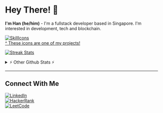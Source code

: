 # Hey There! 👋

**I'm Han (he/him)** - I'm a fullstack developer based in Singapore. I'm interested in development, tech and blockchain.

[![SkillIcons](https://skillicons.dev/icons?i=aws,react,nodejs,mysql,dynamodb,html,sass,cloudflare,dotnet,php,py,prisma,docker&theme=dark)](https://skillicons.dev)  
[^ These icons are one of my projects!](https://nghaninn.com)

[![Streak Stats](https://streak-stats.demolab.com?user=nghaninn&theme=dark&background=000000&hide_border=true)](https://github.com/nghaninn/nghaninn)

<details>
  <summary>⚡ Other Github Stats ⚡</summary>
  
  <a href="https://github.com/nghaninn/nghaninn">
    <img style="max-width: 100%;width: 450px;" wdith="450px" src="https://github-readme-stats.vercel.app/api?username=nghaninn&count_private=true&show_icons=true&theme=jolly" />
  </a>
  <a href="https://github.com/nghaninn/nghaninn">
    <img align="top" src="https://github-readme-stats.vercel.app/api/top-langs/?username=nghaninn&count_private=true&hide_border=true&layout=compact&theme=jolly" />
  </a>  
    
  <a href="https://github.com/nghaninn/nghaninn">
    <img style="max-width: 100%;width: 450px;" align="top" src="https://github-readme-stats.vercel.app/api/wakatime?username=nghaninn" />
  </a>
  
  ![Counter](https://komarev.com/ghpvc/?username=nghaninn&color=green)  
</details>

----

## Connect With Me

[![LinkedIn](https://img.shields.io/badge/LinkedIn-blue?logo=linkedin&logoColor=white&style=for-the-badge)](https://linkedin.nghaninn.com)  
[![HackerRank](https://img.shields.io/badge/HackerRank-%20-green?style=for-the-badge&logo=HackerRank)](https://www.hackerrank.com/nghaninn)  
[![LeetCode](https://img.shields.io/badge/Leetcode-%20-green?style=for-the-badge&logo=LeetCode)](https://leetcode.com/nghaninn/)  